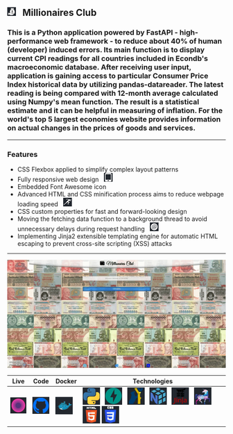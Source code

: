 ## <img src="https://github.com/mjaroszewski1979/mjaroszewski1979/blob/main/money.png">  &nbsp; Millionaires Club
### This is a Python application powered by FastAPI - high-performance web framework - to reduce about 40% of human (developer) induced errors. Its main function is to display current CPI readings for all countries included in Econdb's macroeconomic database. After receiving user input, application is gaining access to particular Consumer Price Index historical data by utilizing pandas-datareader. The latest reading is being compared with 12-month average calculated using Numpy's mean function. The result is a statistical estimate and it can be helpful in measuring of inflation. For the world's top 5 largest economies website provides information on actual changes in the prices of goods and services.
--------------------------------------------------

### Features
* CSS Flexbox applied to simplify complex layout patterns
* Fully responsive web design &nbsp; <img src="https://github.com/mjaroszewski1979/mjaroszewski1979/blob/main/tablet.png">
* Embedded Font Awesome icon  
* Advanced HTML and CSS minification process aims to reduce webpage loading speed &nbsp; <img src="https://github.com/mjaroszewski1979/mjaroszewski1979/blob/main/speed.png">
* CSS custom properties for fast and forward-looking design 
* Moving the fetching data function to a background thread to avoid unnecessary delays during request handling &nbsp; <img src="https://github.com/mjaroszewski1979/mjaroszewski1979/blob/main/email.png">
* Implementing Jinja2 extensible templating engine for automatic HTML escaping to prevent cross-site scripting (XSS) attacks



-------------------------------------------------

 ![caption](https://github.com/mjaroszewski1979/millionaires_club/blob/main/millionaires_club1.gif)

  
 Live | Code | Docker | Technologies
  ---- | ---- | ------ | ------------
  [<img src="https://github.com/mjaroszewski1979/mjaroszewski1979/blob/main/deta2.png">](https://fphpoy.deta.dev/) | [<img src="https://github.com/mjaroszewski1979/mjaroszewski1979/blob/main/github1.png">](https://github.com/mjaroszewski1979/millionaires_club) | [<img src="https://github.com/mjaroszewski1979/mjaroszewski1979/blob/main/docker.png">](https://hub.docker.com/r/maciej1245/ml_club) | <img src="https://github.com/mjaroszewski1979/mjaroszewski1979/blob/main/python1.png"> &nbsp; <img src="https://github.com/mjaroszewski1979/mjaroszewski1979/blob/main/fastapi1.png"> &nbsp; <img src="https://github.com/mjaroszewski1979/mjaroszewski1979/blob/main/panda.png"> &nbsp; <img src="https://github.com/mjaroszewski1979/mjaroszewski1979/blob/main/numpy.png"> &nbsp; <img src="https://github.com/mjaroszewski1979/mjaroszewski1979/blob/main/jinja.png"> &nbsp; <img src="https://github.com/mjaroszewski1979/mjaroszewski1979/blob/main/uvicorn1.png"> &nbsp; <img src="https://github.com/mjaroszewski1979/mjaroszewski1979/blob/main/html1.png">  <img src="https://github.com/mjaroszewski1979/mjaroszewski1979/blob/main/css1.png"> 
